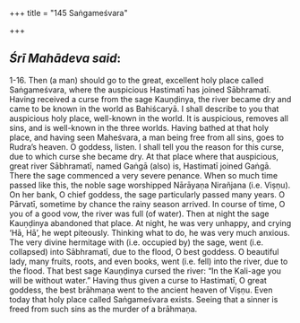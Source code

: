 +++
title = "145 Saṅgameśvara"

+++
 

## *Śrī Mahādeva said*:

1-16. Then (a man) should go to the great, excellent holy place called Saṅgameśvara, where the auspicious Hastimatī has joined Sābhramatī. Having received a curse from the sage Kauṇḍinya, the river became dry and came to be known in the world as Bahiścaryā. I shall describe to you that auspicious holy place, well-known in the world. It is auspicious, removes all sins, and is well-known in the three worlds. Having bathed at that holy place, and having seen Maheśvara, a man being free from all sins, goes to Rudra’s heaven. O goddess, listen. I shall tell you the reason for this curse, due to which curse she became dry. At that place where that auspicious, great river Sābhramatī, named Gaṅgā (also) is, Hastimatī joined Gaṅgā. There the sage commenced a very severe penance. When so much time passed like this, the noble sage worshipped Nārāyaṇa Nirañjana (i.e. Viṣṇu). On her bank, O chief goddess, the sage particularly passed many years. O Pārvatī, sometime by chance the rainy season arrived. In course of time, O you of a good vow, the river was full (of water). Then at night the sage Kauṇḍinya abandoned that place. At night, he was very unhappy, and crying ‘Hā, Hā’, he wept piteously. Thinking what to do, he was very much anxious. The very divine hermitage with (i.e. occupied by) the sage, went (i.e. collapsed) into Sābhramatī, due to the flood, O best goddess. O beautiful lady, many fruits, roots, and even books, went (i.e. fell) into the river, due to the flood. That best sage Kauṇḍinya cursed the river: “In the Kali-age you will be without water.” Having thus given a curse to Hastimatī, O great goddess, the best brāhmaṇa went to the ancient heaven of Viṣṇu. Even today that holy place called Saṅgameśvara exists. Seeing that a sinner is freed from such sins as the murder of a brāhmaṇa.


